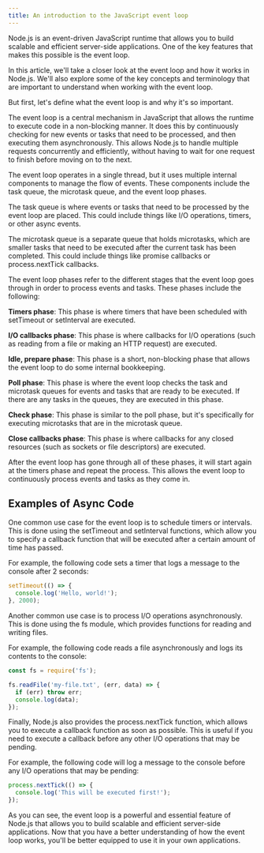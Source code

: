 ```yaml
---
title: An introduction to the JavaScript event loop
---
```



Node.js is an event-driven JavaScript runtime that allows you to build scalable and efficient server-side applications. One of the key features that makes this possible is the event loop.

In this article, we'll take a closer look at the event loop and how it works in Node.js. We'll also explore some of the key concepts and terminology that are important to understand when working with the event loop.

But first, let's define what the event loop is and why it's so important.

The event loop is a central mechanism in JavaScript that allows the runtime to execute code in a non-blocking manner. It does this by continuously checking for new events or tasks that need to be processed, and then executing them asynchronously. This allows Node.js to handle multiple requests concurrently and efficiently, without having to wait for one request to finish before moving on to the next.

The event loop operates in a single thread, but it uses multiple internal components to manage the flow of events. These components include the task queue, the microtask queue, and the event loop phases.

The task queue is where events or tasks that need to be processed by the event loop are placed. This could include things like I/O operations, timers, or other async events.

The microtask queue is a separate queue that holds microtasks, which are smaller tasks that need to be executed after the current task has been completed. This could include things like promise callbacks or process.nextTick callbacks.

The event loop phases refer to the different stages that the event loop goes through in order to process events and tasks. These phases include the following:

**Timers phase**: This phase is where timers that have been scheduled with setTimeout or setInterval are executed.

**I/O callbacks phase**: This phase is where callbacks for I/O operations (such as reading from a file or making an HTTP request) are executed.

**Idle, prepare phase**: This phase is a short, non-blocking phase that allows the event loop to do some internal bookkeeping.

**Poll phase**: This phase is where the event loop checks the task and microtask queues for events and tasks that are ready to be executed. If there are any tasks in the queues, they are executed in this phase.

**Check phase**: This phase is similar to the poll phase, but it's specifically for executing microtasks that are in the microtask queue.

**Close callbacks phase**: This phase is where callbacks for any closed resources (such as sockets or file descriptors) are executed.

After the event loop has gone through all of these phases, it will start again at the timers phase and repeat the process. This allows the event loop to continuously process events and tasks as they come in.

## Examples of Async Code
One common use case for the event loop is to schedule timers or intervals. This is done using the setTimeout and setInterval functions, which allow you to specify a callback function that will be executed after a certain amount of time has passed.

For example, the following code sets a timer that logs a message to the console after 2 seconds:

```javascript
setTimeout(() => {
  console.log('Hello, world!');
}, 2000);
```

Another common use case is to process I/O operations asynchronously. This is done using the fs module, which provides functions for reading and writing files.

For example, the following code reads a file asynchronously and logs its contents to the console:

```javascript
const fs = require('fs');

fs.readFile('my-file.txt', (err, data) => {
  if (err) throw err;
  console.log(data);
});
```

Finally, Node.js also provides the process.nextTick function, which allows you to execute a callback function as soon as possible. This is useful if you need to execute a callback before any other I/O operations that may be pending.

For example, the following code will log a message to the console before any I/O operations that may be pending:

```javascript
process.nextTick(() => {
  console.log('This will be executed first!');
});
```

As you can see, the event loop is a powerful and essential feature of Node.js that allows you to build scalable and efficient server-side applications. Now that you have a better understanding of how the event loop works, you'll be better equipped to use it in your own applications.